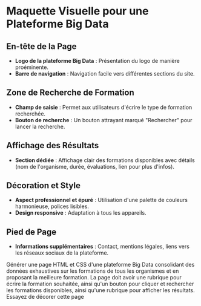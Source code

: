 # Maquette Visuelle pour une Plateforme Big Data

## En-tête de la Page
- **Logo de la plateforme Big Data** : Présentation du logo de manière proéminente.
- **Barre de navigation** : Navigation facile vers différentes sections du site.

## Zone de Recherche de Formation
- **Champ de saisie** : Permet aux utilisateurs d'écrire le type de formation recherchée.
- **Bouton de recherche** : Un bouton attrayant marqué "Rechercher" pour lancer la recherche.

## Affichage des Résultats
- **Section dédiée** : Affichage clair des formations disponibles avec détails (nom de l'organisme, durée, évaluations, lien pour plus d'infos).

## Décoration et Style
- **Aspect professionnel et épuré** : Utilisation d'une palette de couleurs harmonieuse, polices lisibles.
- **Design responsive** : Adaptation à tous les appareils.

## Pied de Page
- **Informations supplémentaires** : Contact, mentions légales, liens vers les réseaux sociaux de la plateforme.



Générer une page HTML et CSS d'une plateforme Big Data consolidant des données exhaustives sur les formations de tous les organismes et en proposant la meilleure formation. La page doit avoir une rubrique pour écrire la formation souhaitée, ainsi qu'un bouton pour cliquer et rechercher les formations disponibles, ainsi qu'une rubrique pour afficher les résultats. Essayez de décorer cette page